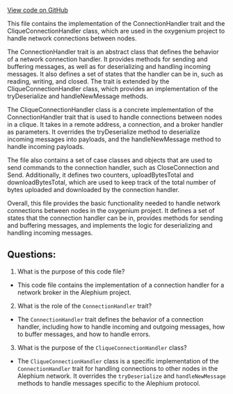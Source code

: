 [View code on GitHub](https://github.com/oxygenium/oxygenium/flow/src/main/scala/org/oxygenium/flow/network/broker/ConnectionHandler.scala)

This file contains the implementation of the ConnectionHandler trait and the CliqueConnectionHandler class, which are used in the oxygenium project to handle network connections between nodes. 

The ConnectionHandler trait is an abstract class that defines the behavior of a network connection handler. It provides methods for sending and buffering messages, as well as for deserializing and handling incoming messages. It also defines a set of states that the handler can be in, such as reading, writing, and closed. The trait is extended by the CliqueConnectionHandler class, which provides an implementation of the tryDeserialize and handleNewMessage methods. 

The CliqueConnectionHandler class is a concrete implementation of the ConnectionHandler trait that is used to handle connections between nodes in a clique. It takes in a remote address, a connection, and a broker handler as parameters. It overrides the tryDeserialize method to deserialize incoming messages into payloads, and the handleNewMessage method to handle incoming payloads. 

The file also contains a set of case classes and objects that are used to send commands to the connection handler, such as CloseConnection and Send. Additionally, it defines two counters, uploadBytesTotal and downloadBytesTotal, which are used to keep track of the total number of bytes uploaded and downloaded by the connection handler. 

Overall, this file provides the basic functionality needed to handle network connections between nodes in the oxygenium project. It defines a set of states that the connection handler can be in, provides methods for sending and buffering messages, and implements the logic for deserializing and handling incoming messages.
## Questions: 
 1. What is the purpose of this code file?
- This code file contains the implementation of a connection handler for a network broker in the Alephium project.

2. What is the role of the `ConnectionHandler` trait?
- The `ConnectionHandler` trait defines the behavior of a connection handler, including how to handle incoming and outgoing messages, how to buffer messages, and how to handle errors.

3. What is the purpose of the `CliqueConnectionHandler` class?
- The `CliqueConnectionHandler` class is a specific implementation of the `ConnectionHandler` trait for handling connections to other nodes in the Alephium network. It overrides the `tryDeserialize` and `handleNewMessage` methods to handle messages specific to the Alephium protocol.